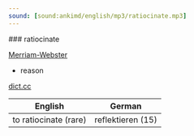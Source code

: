 ```yaml
---
sound: [sound:ankimd/english/mp3/ratiocinate.mp3]
---
```


\### ratiocinate

[Merriam-Webster](https://www.merriam-webster.com/dictionary/ratiocinate)

- reason

[dict.cc](https://www.dict.cc/ratiocinate)

| English        | German       |
| -------------- | ------------ |
| to ratiocinate (rare) | reflektieren (15) |
